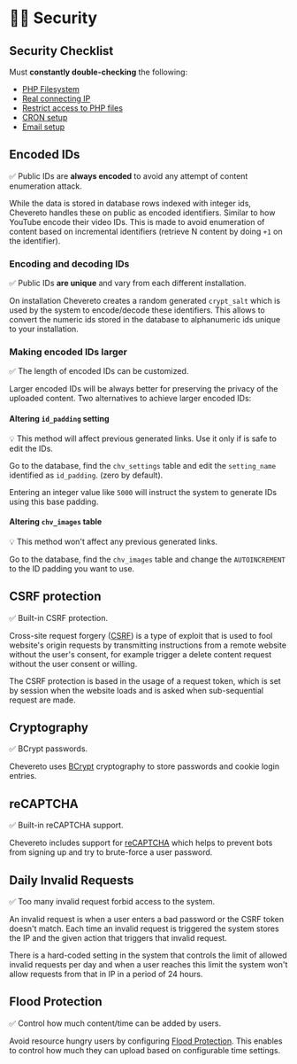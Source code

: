 # 👮‍♀️ Security

## Security Checklist

Must **constantly double-checking** the following:

* [PHP Filesystem](../stack/php.md#php-filesystem)
* [Real connecting IP](../stack/web-server.md#real-connecting-ip)
* [Restrict access to PHP files](../stack/web-server.md#restrict-direct-access-to-php-files)
* [CRON setup](../stack/cron.md)
* [Email setup](https://v4-admin.chevereto.com/settings/email.html)

## Encoded IDs

✅ Public IDs are **always encoded** to avoid any attempt of content enumeration attack.

While the data is stored in database rows indexed with integer ids, Chevereto handles these on public as encoded identifiers. Similar to how YouTube encode their video IDs. This is made to avoid enumeration of content based on incremental identifiers (retrieve N content by doing `+1` on the identifier).

### Encoding and decoding IDs

✅ Public IDs **are unique** and vary from each different installation.

On installation Chevereto creates a random generated `crypt_salt` which is used by the system to encode/decode these identifiers. This allows to convert the numeric ids stored in the database to alphanumeric ids unique to your installation.

### Making encoded IDs larger

✅ The length of encoded IDs can be customized.

Larger encoded IDs will be always better for preserving the privacy of the uploaded content. Two alternatives to achieve larger encoded IDs:

#### Altering `id_padding` setting

💡 This method will affect previous generated links. Use it only if is safe to edit the IDs.

Go to the database, find the `chv_settings` table and edit the `setting_name` identified as `id_padding`. (zero by default).

Entering an integer value like `5000` will instruct the system to generate IDs using this base padding.

#### Altering `chv_images` table

💡 This method won't affect any previous generated links.

Go to the database, find the `chv_images` table and change the `AUTOINCREMENT` to the ID padding you want to use.

## CSRF protection

✅ Built-in CSRF protection.

Cross-site request forgery ([CSRF](https://en.wikipedia.org/wiki/Cross-site_request_forgery)) is a type of exploit that is used to fool website's origin requests by transmitting instructions from a remote website without the user's consent, for example trigger a delete content request without the user consent or willing.

The CSRF protection is based in the usage of a request token, which is set by session when the website loads and is asked when sub-sequential request are made.

## Cryptography

✅ BCrypt passwords.

Chevereto uses [BCrypt](https://en.wikipedia.org/wiki/Bcrypt) cryptography to store passwords and cookie login entries.

## reCAPTCHA

✅ Built-in reCAPTCHA support.

Chevereto includes support for [reCAPTCHA](https://v4-admin.chevereto.com/settings/external-services.html#recaptcha) which helps to prevent bots from signing up and try to brute-force a user password.

## Daily Invalid Requests

✅ Too many invalid request forbid access to the system.

An invalid request is when a user enters a bad password or the CSRF token doesn't match. Each time an invalid request is triggered the system stores the IP and the given action that triggers that invalid request.

There is a hard-coded setting in the system that controls the limit of allowed invalid requests per day and when a user reaches this limit the system won't allow requests from that in IP in a period of 24 hours.

## Flood Protection

✅ Control how much content/time can be added by users.

Avoid resource hungry users by configuring [Flood Protection](https://v4-admin.chevereto.com/settings/flood-protection.html). This enables to control how much they can upload based on configurable time settings.
